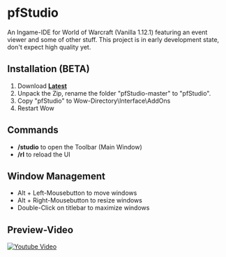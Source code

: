 # pfStudio

An Ingame-IDE for World of Warcraft (Vanilla 1.12.1) featuring an event viewer and some of other stuff. This project is in early development state, don't expect high quality yet.

## Installation (BETA)
1. Download **[Latest](https://github.com/shagu/pfStudio/archive/master.zip)**
2. Unpack the Zip, rename the folder "pfStudio-master" to "pfStudio".
3. Copy "pfStudio" to Wow-Directory\Interface\AddOns
4. Restart Wow

## Commands

* **/studio**  to open the Toolbar (Main Window)
* **/rl**  to reload the UI


## Window Management
* Alt + Left-Mousebutton to move windows
* Alt + Right-Mousebutton to resize windows
* Double-Click on titlebar to maximize windows

## Preview-Video
[![Youtube Video](http://img.youtube.com/vi/Dmj9dZzeHHM/0.jpg)](https://www.youtube.com/watch?v=Dmj9dZzeHHM)